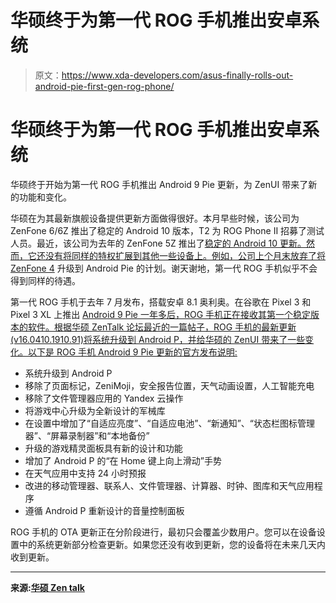 # 华硕终于为第一代 ROG 手机推出安卓系统

> 原文：<https://www.xda-developers.com/asus-finally-rolls-out-android-pie-first-gen-rog-phone/>

# 华硕终于为第一代 ROG 手机推出安卓系统

华硕终于开始为第一代 ROG 手机推出 Android 9 Pie 更新，为 ZenUI 带来了新的功能和变化。

华硕在为其最新旗舰设备提供更新方面做得很好。本月早些时候，该公司为 ZenFone 6/6Z 推出了稳定的 Android 10 版本，T2 为 ROG Phone II 招募了测试人员。最近，该公司为去年的 ZenFone 5Z 推出了[稳定的 Android 10 更新。然而，它还没有将同样的特权扩展到其他一些设备上。例如，公司](https://www.xda-developers.com/asus-rolls-out-stable-android-10-update-zenfone-5z/)[上个月末放弃了将 ZenFone 4](https://www.xda-developers.com/asus-drops-plans-update-zenfone-4-android-pie/) 升级到 Android Pie 的计划。谢天谢地，第一代 ROG 手机似乎不会得到同样的待遇。

第一代 ROG 手机于去年 7 月发布，搭载安卓 8.1 奥利奥。在谷歌在 Pixel 3 和 Pixel 3 XL 上推出 [Android 9 Pie 一年多后，ROG 手机正在接收其第一个稳定版本的软件。根据华硕 ZenTalk 论坛最近的一篇帖子，ROG 手机的最新更新(v16.0410.1910.91)将系统升级到 Android P，并给华硕的 ZenUI 带来了一些变化。以下是 ROG 手机 Android 9 Pie 更新的官方发布说明:](https://www.xda-developers.com/google-pixel-3-google-pixel-3-xl-specs-features-pricing-availability/)

*   系统升级到 Android P
*   移除了页面标记，ZeniMoji，安全报告位置，天气动画设置，人工智能充电
*   移除了文件管理器应用的 Yandex 云操作
*   将游戏中心升级为全新设计的军械库
*   在设置中增加了“自适应亮度”、“自适应电池”、“新通知”、“状态栏图标管理器”、“屏幕录制器”和“本地备份”
*   升级的游戏精灵面板具有新的设计和功能
*   增加了 Android P 的“在 Home 键上向上滑动”手势
*   在天气应用中支持 24 小时预报
*   改进的移动管理器、联系人、文件管理器、计算器、时钟、图库和天气应用程序
*   遵循 Android P 重新设计的音量控制面板

ROG 手机的 OTA 更新正在分阶段进行，最初只会覆盖少数用户。您可以在设备设置中的系统更新部分检查更新。如果您还没有收到更新，您的设备将在未来几天内收到更新。

* * *

**来源:[华硕 Zen talk](https://www.asus.com/zentalk/thread-296208-1-1.html)**